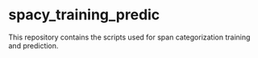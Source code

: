 # spacy_training_predic
This repository contains the scripts used for span categorization training and prediction. 
